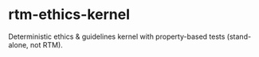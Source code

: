 # rtm-ethics-kernel
Deterministic ethics &amp; guidelines kernel with property-based tests (stand-alone, not RTM).

